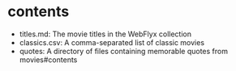# contents

- titles.md: The movie titles in the WebFlyx collection
- classics.csv: A comma-separated list of classic movies
- quotes: A directory of files containing memorable quotes from movies#contents
